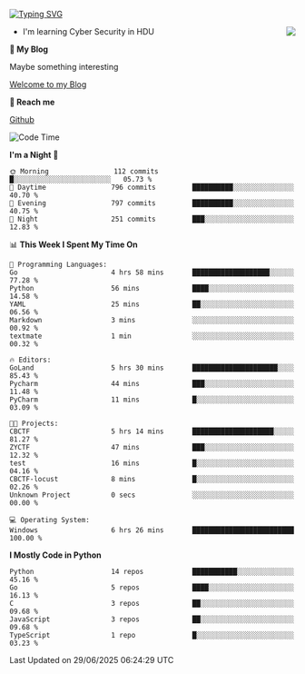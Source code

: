 [![Typing SVG](https://readme-typing-svg.herokuapp.com?font=Fira+Code&pause=1000&random=false&width=450&height=60&lines=Hello+%F0%9F%91%8B%F0%9F%8F%BB;I'm+JBNRZ)](https://git.io/typing-svg)

<a href="#">
  <img align="right" src="https://github-readme-stats.vercel.app/api?username=JBNRZ&show_icons=true&bg_color=15,f2f7fd,E0EAFC" />
</a>

- I'm learning Cyber Security in HDU

 **🌱 My Blog**

Maybe something interesting

[Welcome to my Blog](https://jbnrz.com.cn/)

 **💬 Reach me** 

[Github](https://github.com/JBNRZ)


<!--START_SECTION:waka-->
![Code Time](http://img.shields.io/badge/Code%20Time-1%2C294%20hrs%2056%20mins-blue)

**I'm a Night 🦉** 

```text
🌞 Morning                112 commits         █░░░░░░░░░░░░░░░░░░░░░░░░   05.73 % 
🌆 Daytime                796 commits         ██████████░░░░░░░░░░░░░░░   40.70 % 
🌃 Evening                797 commits         ██████████░░░░░░░░░░░░░░░   40.75 % 
🌙 Night                  251 commits         ███░░░░░░░░░░░░░░░░░░░░░░   12.83 % 
```


📊 **This Week I Spent My Time On** 

```text
💬 Programming Languages: 
Go                       4 hrs 58 mins       ███████████████████░░░░░░   77.28 % 
Python                   56 mins             ████░░░░░░░░░░░░░░░░░░░░░   14.58 % 
YAML                     25 mins             ██░░░░░░░░░░░░░░░░░░░░░░░   06.56 % 
Markdown                 3 mins              ░░░░░░░░░░░░░░░░░░░░░░░░░   00.92 % 
textmate                 1 min               ░░░░░░░░░░░░░░░░░░░░░░░░░   00.32 % 

🔥 Editors: 
GoLand                   5 hrs 30 mins       █████████████████████░░░░   85.43 % 
Pycharm                  44 mins             ███░░░░░░░░░░░░░░░░░░░░░░   11.48 % 
PyCharm                  11 mins             █░░░░░░░░░░░░░░░░░░░░░░░░   03.09 % 

🐱‍💻 Projects: 
CBCTF                    5 hrs 14 mins       ████████████████████░░░░░   81.27 % 
ZYCTF                    47 mins             ███░░░░░░░░░░░░░░░░░░░░░░   12.32 % 
test                     16 mins             █░░░░░░░░░░░░░░░░░░░░░░░░   04.16 % 
CBCTF-locust             8 mins              █░░░░░░░░░░░░░░░░░░░░░░░░   02.26 % 
Unknown Project          0 secs              ░░░░░░░░░░░░░░░░░░░░░░░░░   00.00 % 

💻 Operating System: 
Windows                  6 hrs 26 mins       █████████████████████████   100.00 % 
```

**I Mostly Code in Python** 

```text
Python                   14 repos            ███████████░░░░░░░░░░░░░░   45.16 % 
Go                       5 repos             ████░░░░░░░░░░░░░░░░░░░░░   16.13 % 
C                        3 repos             ██░░░░░░░░░░░░░░░░░░░░░░░   09.68 % 
JavaScript               3 repos             ██░░░░░░░░░░░░░░░░░░░░░░░   09.68 % 
TypeScript               1 repo              █░░░░░░░░░░░░░░░░░░░░░░░░   03.23 % 
```




 Last Updated on 29/06/2025 06:24:29 UTC
<!--END_SECTION:waka-->
